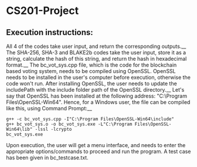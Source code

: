 # CS201-Project

## Execution instructions:
All 4 of the codes take user input, and return the corresponding outputs.__
The SHA-256, SHA-3 and BLAKE2b codes take the user input, store it as a string, calculate the hash of this string, and return the hash in hexadecimal format.__
The bc_vot_sys.cpp file, which is the code for the blockchain based voting system, needs to be compiled using OpenSSL. OpenSSL needs to be installed in the user's computer before execution, otherwise the code won't run. After installing OpenSSL, the user needs to update the includePath with the include folder path of the OpenSSL directory.__
Let's say that OpenSSL has been installed at the following address: "C:\Program Files\OpenSSL-Win64". Hence, for a Windows user, the file can be compiled like this, using Command Prompt:__
```
g++ -c bc_vot_sys.cpp -I"C:\Program Files\OpenSSL-Win64\include"
g++ bc_vot_sys.o -o bc_vot_sys.exe -L"C:\Program Files\OpenSSL-Win64\lib" -lssl -lcrypto
bc_vot_sys.exe
```

Upon execution, the user will get a menu interface, and needs to enter the appropriate options/commands to proceed and run the program. A test case has been given in bc_testcase.txt.